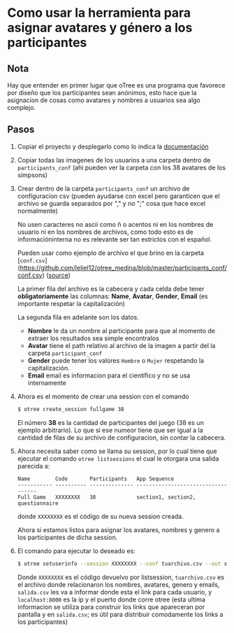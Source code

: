# Como usar la herramienta para asignar avatares y género a los participantes

## Nota

Hay que entender en primer lugar que oTree es una programa que favorece por diseño
que los participantes sean anónimos, esto hace que la asignacion de cosas como
avatares y nombres a usuarios sea algo complejo.

## Pasos

1. Copiar el proyecto y desplegarlo como lo indica la
   [documentación](http://otree.readthedocs.org/en/latest/server.html)
2. Copiar todas las imagenes de los usuarios a una carpeta dentro de
   `participants_conf`
   (ahi pueden ver la carpeta con los 38 avatares de los simpsons)
3. Crear dentro de la carpeta `participants_conf` un archivo de configuracion
   csv (pueden ayudarse con excel pero garanticen que el archivo se guarda
   separados por "," y no ";" cosa que hace excel normalmente)

   No usen caracteres no ascii como ñ o acentos ni en los nombres de usuario ni
   en los nombres de archivos, como todo esto es de informacióninterna no
   es relevante ser tan estrictos con el español.

   Pueden usar como ejemplo de archivo el que brino en la carpeta [`conf.csv`]
   (https://github.com/leliel12/otree_medina/blob/master/participants_conf/conf.csv)
   ([source](https://raw.githubusercontent.com/leliel12/otree_medina/master/participants_conf/conf.csv))
   
   La primer fila del archivo es la cabecera y cada celda debe tener **obligatoriamente** las columnas:
   **Name**, **Avatar**, **Gender**, **Email** (es importante respetar la capitalización)
   
   La segunda fila en adelante son los datos.
   
   - **Nombre** le da un nombre al participante para que al momento de extraer los resultados sea simple encontralos
   - **Avatar** tiene el path relativo al archivo de la imagen a partir del la carpeta `participant_conf`
   - **Gender** puede tener los valores `Hombre` o `Mujer` respetando la capitalización.
   - **Email** email es informacion para el científico y no se usa internamente
4. Ahora es el momento de crear una session con el comando

   ```bash
   $ otree create_session fullgame 38
   ```
   
   El número **38** es la cantidad de participantes del juego (38 es un ejemplo arbitrario). Lo que si ese numeor tiene que
   ser igual a la cantidad de filas de su archivo de configuracion, sin contar la cabecera.
5. Ahora necesita saber como se llama su session, por lo cual tiene que ejecutar el comando `otree listsessions` el cual le
   otorgara una salida parecida a:

   ```
   Name        Code       Participants   App Sequence                       
   ----------- ---------- -------------- -----------------------------------
   Full Game   XXXXXXXX   38             section1, section2, questionnaire
   ```
   
   donde `XXXXXXXX` es el código de su nueva session creada.
   
   Ahora si estamos listos para asignar los avatares, nombres y genero a los participantes de dicha session.
6. El comando para ejecutar lo deseado es:

   ```bash
   $ otree setuserinfo --session XXXXXXXX --conf tuarchivo.csv --out salida.csv --host localhost:8000
   ```
   
   Donde `XXXXXXXX` es el código devuelvo por listsession, `tuarchivo.csv` es el archivo donde relacionaron
   los nombres, avatares, genero y emails, `salida.csv` les va a informar donde esta el link para cada
   usuario, y `localhost:8000` es la ip y el puerto donde corre otree (esta ultima informacion se utiliza 
   para construir los links que apareceran por pantalla y en `salida.csv`; es útil para distribuir comodamente
   los links a los participantes)
   
   

   
   
   
   
